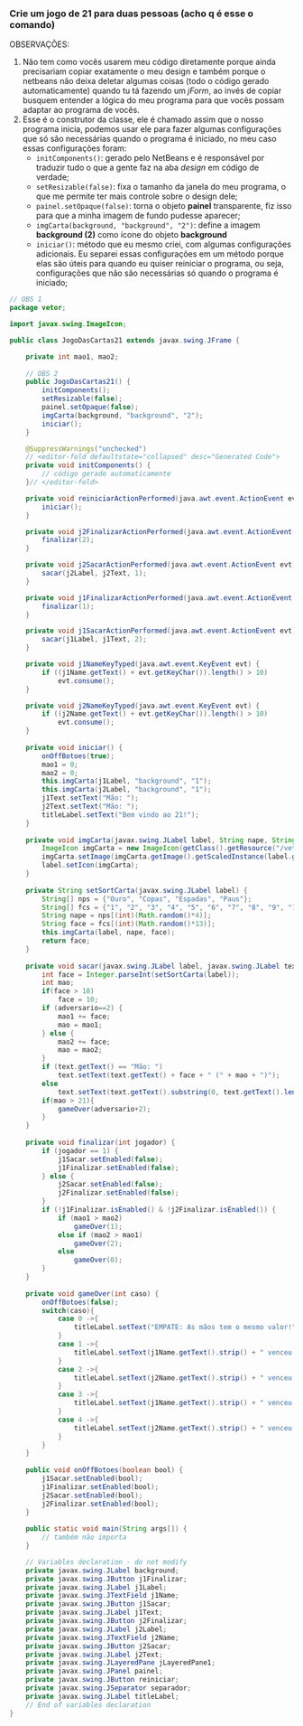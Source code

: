 ### Crie um jogo de 21 para duas pessoas (acho q é esse o comando)

OBSERVAÇÕES:

1. Não tem como vocês usarem meu código diretamente porque ainda precisariam copiar exatamente o meu design e também porque o netbeans não deixa deletar algumas coisas (todo o código gerado automaticamente) quando tu tá fazendo um *jForm*, ao invés de copiar busquem entender a lógica do meu programa para que vocês possam adaptar ao programa de vocês.
2. Esse é o construtor da classe, ele é chamado assim que o nosso programa inicia, podemos usar ele para fazer algumas configurações que só são necessárias quando o programa é iniciado, no meu caso essas configurações foram:
    * ```initComponents()```: gerado pelo NetBeans e é responsável por traduzir tudo o que a gente faz na aba *design* em código de verdade;
    * ```setResizable(false)```: fixa o tamanho da janela do meu programa, o que me permite ter mais controle sobre o design dele;
    * ```painel.setOpaque(false)```: torna o objeto **painel** transparente, fiz isso para que a minha imagem de fundo pudesse aparecer;
    * ```imgCarta(background, "background", "2")```: define a imagem **background (2)** como ícone do objeto **background**
    * ```iniciar()```: método que eu mesmo criei, com algumas configurações adicionais. Eu separei essas configurações em um método porque elas são úteis para quando eu quiser reiniciar o programa, ou seja, configurações que não são necessárias só quando o programa é iniciado;

```java
// OBS 1
package vetor;

import javax.swing.ImageIcon;

public class JogoDasCartas21 extends javax.swing.JFrame {

    private int mao1, mao2;
    
    // OBS 2
    public JogoDasCartas21() {
        initComponents();
        setResizable(false);
        painel.setOpaque(false);
        imgCarta(background, "background", "2");
        iniciar();
    }

    @SuppressWarnings("unchecked")
    // <editor-fold defaultstate="collapsed" desc="Generated Code">                          
    private void initComponents() {
        // código gerado automaticamente
    }// </editor-fold>                        

    private void reiniciarActionPerformed(java.awt.event.ActionEvent evt) {                                          
        iniciar();
    }                                         

    private void j2FinalizarActionPerformed(java.awt.event.ActionEvent evt) {                                            
        finalizar(2);
    }                                           

    private void j2SacarActionPerformed(java.awt.event.ActionEvent evt) {                                        
        sacar(j2Label, j2Text, 1);
    }                                       

    private void j1FinalizarActionPerformed(java.awt.event.ActionEvent evt) {                                            
        finalizar(1);
    }                                           

    private void j1SacarActionPerformed(java.awt.event.ActionEvent evt) {                                        
        sacar(j1Label, j1Text, 2);
    }                                       

    private void j1NameKeyTyped(java.awt.event.KeyEvent evt) {                                
        if ((j1Name.getText() + evt.getKeyChar()).length() > 10)
            evt.consume();
    }                               

    private void j2NameKeyTyped(java.awt.event.KeyEvent evt) {                                
        if ((j2Name.getText() + evt.getKeyChar()).length() > 10)
            evt.consume();
    }                               
        
    private void iniciar() {
        onOffBotoes(true);
        mao1 = 0;
        mao2 = 0;
        this.imgCarta(j1Label, "background", "1");
        this.imgCarta(j2Label, "background", "1");
        j1Text.setText("Mão: ");
        j2Text.setText("Mão: ");
        titleLabel.setText("Bem vindo ao 21!");
    }
    
    private void imgCarta(javax.swing.JLabel label, String nape, String face) {
        ImageIcon imgCarta = new ImageIcon(getClass().getResource("/vetor/jogo/CartasBaralho/" + nape + " (" + face + ").png"));
        imgCarta.setImage(imgCarta.getImage().getScaledInstance(label.getWidth(), label.getHeight(), 1));
        label.setIcon(imgCarta);
    }
    
    private String setSortCarta(javax.swing.JLabel label) {
        String[] nps = {"Ouro", "Copas", "Espadas", "Paus"};
        String[] fcs = {"1", "2", "3", "4", "5", "6", "7", "8", "9", "10", "11", "12", "13"};
        String nape = nps[(int)(Math.random()*4)];
        String face = fcs[(int)(Math.random()*13)];
        this.imgCarta(label, nape, face);
        return face;
    }
    
    private void sacar(javax.swing.JLabel label, javax.swing.JLabel text, int adversario) {
        int face = Integer.parseInt(setSortCarta(label));
        int mao;
        if(face > 10)
            face = 10;
        if (adversario==2) {
            mao1 += face;
            mao = mao1;
        } else {
            mao2 += face;
            mao = mao2;
        }
        if (text.getText() == "Mão: ")
            text.setText(text.getText() + face + " (" + mao + ")");
        else
            text.setText(text.getText().substring(0, text.getText().length()-(3+Integer.toString(mao-face).length())) + " +" + face + " (" + mao + ")");
        if(mao > 21){
            gameOver(adversario+2);
        }
    }
    
    private void finalizar(int jogador) {
        if (jogador == 1) {
            j1Sacar.setEnabled(false);
            j1Finalizar.setEnabled(false);
        } else {
            j2Sacar.setEnabled(false);
            j2Finalizar.setEnabled(false);
        }
        if (!j1Finalizar.isEnabled() & !j2Finalizar.isEnabled()) {
            if (mao1 > mao2)
                gameOver(1);
            else if (mao2 > mao1)
                gameOver(2);
            else
                gameOver(0);
        }
    }
    
    private void gameOver(int caso) {
        onOffBotoes(false);
        switch(caso){
            case 0 ->{
                titleLabel.setText("EMPATE: As mãos tem o mesmo valor!");
            }
            case 1 ->{
                titleLabel.setText(j1Name.getText().strip() + " venceu: A mão dele é a maior!");
            }
            case 2 ->{
                titleLabel.setText(j2Name.getText().strip() + " venceu: A mão dele é a maior!");
            }
            case 3 ->{
                titleLabel.setText(j1Name.getText().strip() + " venceu: " + j2Name.getText().strip() + " passou de 21");
            }
            case 4 ->{
                titleLabel.setText(j2Name.getText().strip() + " venceu: " + j1Name.getText().strip() + " passou de 21");
            }
        }
    }
    
    public void onOffBotoes(boolean bool) {
        j1Sacar.setEnabled(bool);
        j1Finalizar.setEnabled(bool);
        j2Sacar.setEnabled(bool);
        j2Finalizar.setEnabled(bool);
    }
    
    public static void main(String args[]) {
        // também não importa
    }

    // Variables declaration - do not modify                     
    private javax.swing.JLabel background;
    private javax.swing.JButton j1Finalizar;
    private javax.swing.JLabel j1Label;
    private javax.swing.JTextField j1Name;
    private javax.swing.JButton j1Sacar;
    private javax.swing.JLabel j1Text;
    private javax.swing.JButton j2Finalizar;
    private javax.swing.JLabel j2Label;
    private javax.swing.JTextField j2Name;
    private javax.swing.JButton j2Sacar;
    private javax.swing.JLabel j2Text;
    private javax.swing.JLayeredPane jLayeredPane1;
    private javax.swing.JPanel painel;
    private javax.swing.JButton reiniciar;
    private javax.swing.JSeparator separador;
    private javax.swing.JLabel titleLabel;
    // End of variables declaration                   
}
```

